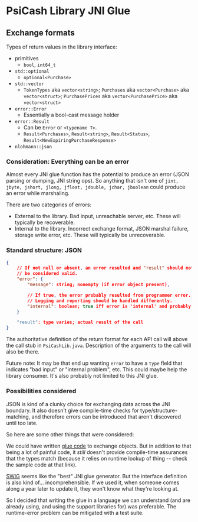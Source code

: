 # PsiCash Library JNI Glue

## Exchange formats

Types of return values in the library interface:

* primitives
    - `bool`, `int64_t`
* `std::optional`
    - `optional<Purchase>`
* `std::vector`
    - `TokenTypes` aka `vector<string>`; `Purchases` aka
      `vector<Purchase>` aka `vector<struct>`; `PurchasePrices` aka
      `vector<PurchasePrice>` aka `vector<struct>`
* `error::Error`
    - Essentially a bool-cast message holder
* `error::Result`
    - Can be `Error` or `<typename T>`.
    - `Result<Purchases>`, `Result<string>`, `Result<Status>`,
      `Result<NewExpiringPurchaseResponse>`
* `nlohmann::json`

### Consideration: Everything can be an error

Almost every JNI glue function has the potential to produce an error
(JSON parsing or dumping, JNI string ops). So anything that isn't one of
`jint, jbyte, jshort, jlong, jfloat, jdouble, jchar, jboolean` could
produce an error while marshaling.

There are two categories of errors:
* External to the library. Bad input, unreachable server, etc. These will
  typically be recoverable.
* Internal to the library. Incorrect exchange format, JSON marshal
  failure, storage write error, etc. These will typically be unrecoverable.

### Standard structure: JSON

```json
{
    // If not null or absent, an error resulted and "result" should not
    // be considered valid.
    "error": {
        "message": string; nonempty (if error object present),

        // If true, the error probably resulted from programmer error.
        // Logging and reporting should be handled differently.
        "internal": boolean; true iff error is 'internal' and probably unrecoverable
    }

    "result": type varies; actual result of the call
}
```

The authoritative definition of the return format for each API call will
above the call stub in `PsiCashLib.java`. Description of the arguments
to the call will also be there.

Future note: It may be that end up wanting `error` to have a `type` field
that indicates "bad input" or "internal problem", etc. This could maybe
help the library consumer. It's also probably not limited to this JNI glue.

### Possibilities considered

JSON is kind of a clunky choice for exchanging data across the JNI
boundary. It also doesn't give compile-time checks for
type/structure-matching, and therefore errors can be introduced that
aren't discovered until too late.

So here are some other things that were considered:

We could have written [glue code](http://www.ntu.edu.sg/home/ehchua/programming/java/javanativeinterface.html#zz-6.)
to exchange objects. But in addition to that being a lot of painful code,
it _still_ doesn't provide compile-time assurances that the types match
(because it relies on runtime lookup of thing -- check the sample code
at that link).

[SWIG](http://www.swig.org/) seems like the "best" JNI glue generator.
But the interface definition is also kind of... incomprehensible. If we
used it, when someone comes along a year later to update it, they won't
know what they're looking at.

So I decided that writing the glue in a language we can understand (and
are already using, and using the support libraries for) was preferable.
The runtime-error problem can be mitigated with a test suite.

